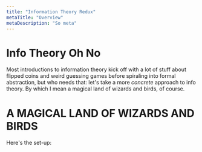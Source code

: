 ```yaml
---
title: "Information Theory Redux"
metaTitle: "Overview"
metaDescription: "So meta"
---
```


# Info Theory Oh No

Most introductions to information theory kick off with a lot of stuff about flipped coins and weird guessing games before spiraling into formal abstraction, but who needs that: let's take a more *concrete* approach to info theory. By which I mean a magical land of wizards and birds, of course.

# A MAGICAL LAND OF WIZARDS AND BIRDS

Here's the set-up: 